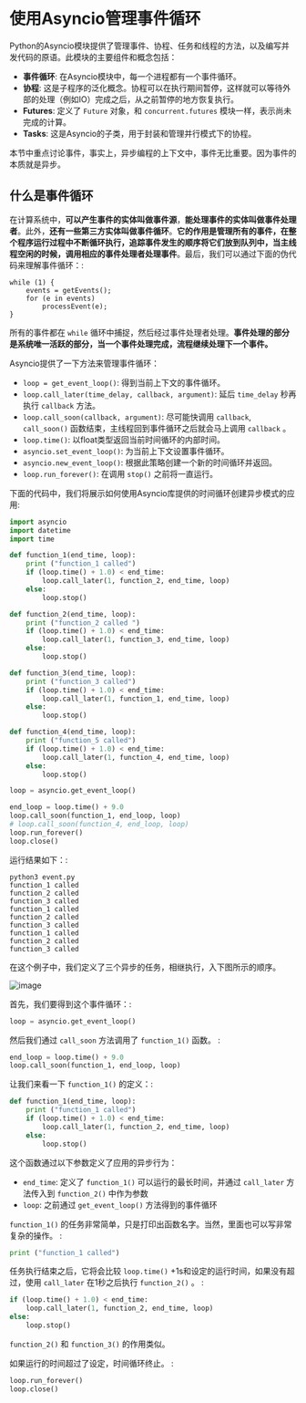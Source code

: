 # 使用Asyncio管理事件循环

Python的Asyncio模块提供了管理事件、协程、任务和线程的方法，以及编写并发代码的原语。此模块的主要组件和概念包括：

-   **事件循环**: 在Asyncio模块中，每一个进程都有一个事件循环。
-   **协程**: 这是子程序的泛化概念。协程可以在执行期间暂停，这样就可以等待外部的处理（例如IO）完成之后，从之前暂停的地方恢复执行。
-   **Futures**: 定义了 `Future` 对象，和 `concurrent.futures` 模块一样，表示尚未完成的计算。
-   **Tasks**: 这是Asyncio的子类，用于封装和管理并行模式下的协程。

本节中重点讨论事件，事实上，异步编程的上下文中，事件无比重要。因为事件的本质就是异步。

## 什么是事件循环

在计算系统中，**可以产生事件的实体叫做事件源**，**能处理事件的实体叫做事件处理者**。此外，**还有一些第三方实体叫做事件循环**。**它的作用是管理所有的事件，在整个程序运行过程中不断循环执行，追踪事件发生的顺序将它们放到队列中，当主线程空闲的时候，调用相应的事件处理者处理事件**。最后，我们可以通过下面的伪代码来理解事件循环：:

    while (1) {
        events = getEvents();
        for (e in events)
            processEvent(e);
    }

所有的事件都在 `while` 循环中捕捉，然后经过事件处理者处理。**事件处理的部分是系统唯一活跃的部分，当一个事件处理完成，流程继续处理下一个事件。**

Asyncio提供了一下方法来管理事件循环：

-   `loop = get_event_loop()`: 得到当前上下文的事件循环。
-   `loop.call_later(time_delay, callback, argument)`: 延后 `time_delay` 秒再执行 `callback` 方法。
-   `loop.call_soon(callback, argument)`: 尽可能快调用 `callback`, `call_soon()` 函数结束，主线程回到事件循环之后就会马上调用 `callback` 。
-   `loop.time()`: 以float类型返回当前时间循环的内部时间。
-   `asyncio.set_event_loop()`: 为当前上下文设置事件循环。
-   `asyncio.new_event_loop()`: 根据此策略创建一个新的时间循环并返回。
-   `loop.run_forever()`: 在调用 `stop()` 之前将一直运行。

下面的代码中，我们将展示如何使用Asyncio库提供的时间循环创建异步模式的应用:

```python
import asyncio
import datetime
import time

def function_1(end_time, loop):
    print ("function_1 called")
    if (loop.time() + 1.0) < end_time:
        loop.call_later(1, function_2, end_time, loop)
    else:
        loop.stop()

def function_2(end_time, loop):
    print ("function_2 called ")
    if (loop.time() + 1.0) < end_time:
        loop.call_later(1, function_3, end_time, loop)
    else:
        loop.stop()

def function_3(end_time, loop):
    print ("function_3 called")
    if (loop.time() + 1.0) < end_time:
        loop.call_later(1, function_1, end_time, loop)
    else:
        loop.stop()

def function_4(end_time, loop):
    print ("function_5 called")
    if (loop.time() + 1.0) < end_time:
        loop.call_later(1, function_4, end_time, loop)
    else:
        loop.stop()

loop = asyncio.get_event_loop()

end_loop = loop.time() + 9.0
loop.call_soon(function_1, end_loop, loop)
# loop.call_soon(function_4, end_loop, loop)
loop.run_forever()
loop.close()
```

运行结果如下：:

    python3 event.py
    function_1 called
    function_2 called
    function_3 called
    function_1 called
    function_2 called
    function_3 called
    function_1 called
    function_2 called
    function_3 called

在这个例子中，我们定义了三个异步的任务，相继执行，入下图所示的顺序。

![image](https://i.loli.net/2021/06/01/WtQODJXSgxFfGwT.png)

首先，我们要得到这个事件循环：:

```python
loop = asyncio.get_event_loop()
```

然后我们通过 `call_soon` 方法调用了 `function_1()` 函数。 :

```python
end_loop = loop.time() + 9.0
loop.call_soon(function_1, end_loop, loop)
```

让我们来看一下 `function_1()` 的定义：:

```python
def function_1(end_time, loop):
    print ("function_1 called")
    if (loop.time() + 1.0) < end_time:
        loop.call_later(1, function_2, end_time, loop)
    else:
        loop.stop()
```

这个函数通过以下参数定义了应用的异步行为：

-   `end_time`: 定义了 `function_1()` 可以运行的最长时间，并通过 `call_later` 方法传入到 `function_2()` 中作为参数
-   `loop`: 之前通过 `get_event_loop()` 方法得到的事件循环

`function_1()` 的任务非常简单，只是打印出函数名字。当然，里面也可以写非常复杂的操作。 :

```python
print ("function_1 called")
```

任务执行结束之后，它将会比较 `loop.time()` +1s和设定的运行时间，如果没有超过，使用 `call_later` 在1秒之后执行 `function_2()` 。 :

```python
if (loop.time() + 1.0) < end_time:
    loop.call_later(1, function_2, end_time, loop)
else:
    loop.stop()
```

`function_2()` 和 `function_3()` 的作用类似。

如果运行的时间超过了设定，时间循环终止。 :

```python
loop.run_forever()
loop.close()
```


